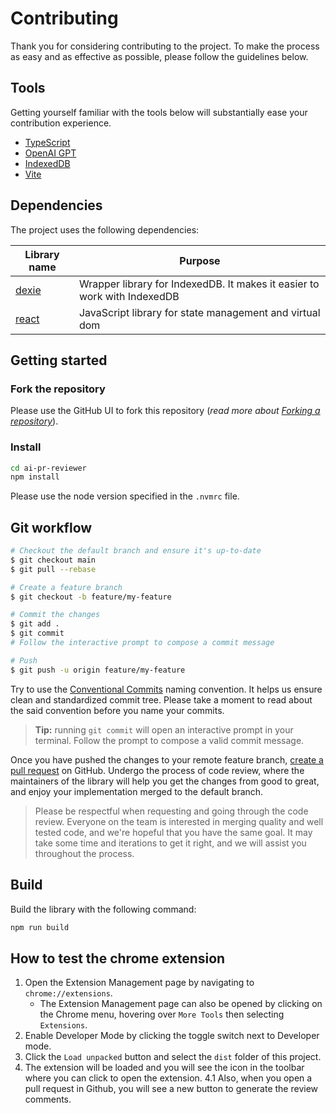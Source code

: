 # Contributing

Thank you for considering contributing to the project. To make the process as easy and as effective as possible, please follow the guidelines below.

## Tools

Getting yourself familiar with the tools below will substantially ease your contribution experience.

- [TypeScript](https://www.typescriptlang.org/)
- [OpenAI GPT](https://beta.openai.com/docs/)
- [IndexedDB](https://developer.mozilla.org/en-US/docs/Web/API/IndexedDB_API)
- [Vite](https://vitejs.dev/)

## Dependencies

The project uses the following dependencies:

| Library name                  | Purpose                                                                  |
| ----------------------------- | ------------------------------------------------------------------------ |
| [dexie](https://dexie.org/)   | Wrapper library for IndexedDB. It makes it easier to work with IndexedDB |
| [react](https://reactjs.org/) | JavaScript library for state management and virtual dom                  |

## Getting started

### Fork the repository

Please use the GitHub UI to fork this repository (_read more about [Forking a repository](https://docs.github.com/en/github/getting-started-with-github/fork-a-repo)_).

### Install

```bash
cd ai-pr-reviewer
npm install
```

Please use the node version specified in the `.nvmrc` file.

## Git workflow

```bash
# Checkout the default branch and ensure it's up-to-date
$ git checkout main
$ git pull --rebase

# Create a feature branch
$ git checkout -b feature/my-feature

# Commit the changes
$ git add .
$ git commit
# Follow the interactive prompt to compose a commit message

# Push
$ git push -u origin feature/my-feature
```

Try to use the [Conventional Commits](https://conventionalcommits.org/) naming convention. It helps us ensure clean and standardized commit tree. Please take a moment to read about the said convention before you name your commits.

> **Tip:** running `git commit` will open an interactive prompt in your terminal. Follow the prompt to compose a valid commit message.

Once you have pushed the changes to your remote feature branch, [create a pull request](https://github.com/open-draft/ai-pr-reviewer/compare) on GitHub. Undergo the process of code review, where the maintainers of the library will help you get the changes from good to great, and enjoy your implementation merged to the default branch.

> Please be respectful when requesting and going through the code review. Everyone on the team is interested in merging quality and well tested code, and we're hopeful that you have the same goal. It may take some time and iterations to get it right, and we will assist you throughout the process.

## Build

Build the library with the following command:

```bash
npm run build
```

## How to test the chrome extension

1. Open the Extension Management page by navigating to `chrome://extensions`.
   - The Extension Management page can also be opened by clicking on the Chrome menu, hovering over `More Tools` then selecting `Extensions`.
2. Enable Developer Mode by clicking the toggle switch next to Developer mode.
3. Click the `Load unpacked` button and select the `dist` folder of this project.
4. The extension will be loaded and you will see the icon in the toolbar where you can click to open the extension.
   4.1 Also, when you open a pull request in Github, you will see a new button to generate the review comments.

